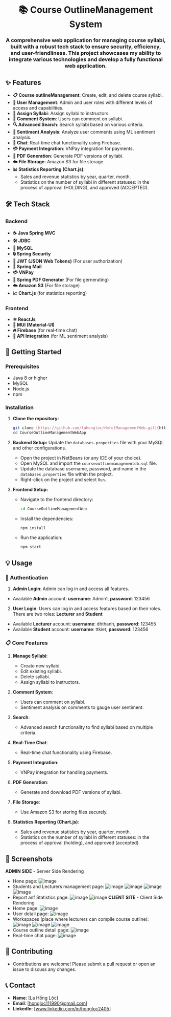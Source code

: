<h1 align="center">📚 Course OutlineManagement System</h1>

<h3 align="center">A comprehensive web application for managing course syllabi, built with a robust tech stack to ensure security, efficiency, and user-friendliness. This project showcases my ability to integrate various technologies and develop a fully functional web application.</h3>

## ✨ Features
- **📋 Course outlineManagement**: Create, edit, and delete course syllabi.
- **👥 User Management**: Admin and user roles with different levels of access and capabilities.
- **📝 Assign Syllabi**: Assign syllabi to instructors.
- **💬 Comment System**: Users can comment on syllabi.
- **🔍 Advanced Search**: Search syllabi based on various criteria.
- **🧠 Sentiment Analysis**: Analyze user comments using ML sentiment analysis.
- **💬 Chat**: Real-time chat functionality using Firebase.
- **💳 Payment Integration**: VNPay integration for payments.
- **📄 PDF Generation**: Generate PDF versions of syllabi.
- **☁️ File Storage**: Amazon S3 for file storage.
- **📊 Statistics Reporting (Chart.js)**:
  - Sales and revenue statistics by year, quarter, month.
  - Statistics on the number of syllabi in different statuses: in the process of approval (HOLDING), and approved (ACCEPTED).

## 🛠 Tech Stack

### Backend
- **☕️ Java Spring MVC**
- **🛠 JDBC**
- **🐬 MySQL**
- **🔒 Spring Security**
- **🔑 JWT (JSON Web Tokens)** (For user authorization)
- **📧 Spring Mail**
- **💳 VNPay**
- **📄 Spring PDF Generator** (For file gernerating)
- **☁️ Amazon S3** (For file storage)
- **📈 Chart.js** (for statistics reporting)

### Frontend
- **⚛️ ReactJs**
- **🎨 MUI (Material-UI)**
- **🔥 Firebase** (for real-time chat)
- **🔗 API Integration** (for ML sentiment analysis)

## 🚀 Getting Started

### Prerequisites
- Java 8 or higher
- MySQL
- Node.js
- npm

### Installation

1. **Clone the repository:**
    ```sh
    git clone [https://github.com/lahongloc/HotelManagementWeb.git](https://github.com/lahongloc/CourseOutlineManagementWebApp.git)
    cd CourseOutlineManagementWebApp
    ```

2. **Backend Setup:**
    Update the `databases.properties` file with your MySQL and other configurations.
    - Open the project in NetBeans (or any IDE of your choice).
    - Open MySQL and import the `courseoutlinemanagementdb.sql` file.
    - Update the database username, password, and name in the `databases.properties` file within the project.
    - Right-click on the project and select `Run`.

3. **Frontend Setup:**
    - Navigate to the frontend directory:
      ```sh
      cd CourseOutlineManagementWeb
      ```
    - Install the dependencies:
      ```sh
      npm install
      ```
    - Run the application:
      ```sh
      npm start
      ```

## 💡 Usage

### 🔐 Authentication
1. **Admin Login**: Admin can log in and access all features.
- Available **Admin** account: **username**: Admin1, **password**: 123456
2. **User Login**: Users can log in and access features based on their roles. There are two roles: **Lecturer** and **Student**
- Available **Lecturer** account: **username**: dhthanh, **password**: 123455
- Available **Student** account: **username**: ttkiet, **password**: 123456
  

### 📋 Core Features
1. **Manage Syllabi**:
    - Create new syllabi.
    - Edit existing syllabi.
    - Delete syllabi.
    - Assign syllabi to instructors.

2. **Comment System**:
    - Users can comment on syllabi.
    - Sentiment analysis on comments to gauge user sentiment.

3. **Search**:
    - Advanced search functionality to find syllabi based on multiple criteria.

4. **Real-Time Chat**:
    - Real-time chat functionality using Firebase.

5. **Payment Integration**:
    - VNPay integration for handling payments.

6. **PDF Generation**:
    - Generate and download PDF versions of syllabi.

7. **File Storage**:
    - Use Amazon S3 for storing files securely.
8. **Statistics Reporting (Chart.js)**:
    - Sales and revenue statistics by year, quarter, month.
    - Statistics on the number of syllabi in different statuses: in the process of approval (holding), and approved (accepted).

## 📸 Screenshots
**ADMIN SIDE** - Server Side Rendering
- Hone page: ![image](https://github.com/lahongloc/CourseOutlineManagementWebApp/assets/109413731/08377572-691b-4947-865b-26c9d9eac292)
- Students and Lecturers management page:
  ![image](https://github.com/lahongloc/CourseOutlineManagementWebApp/assets/109413731/1d3ecb22-18ab-49f1-ac85-fe973e845cda)
  ![image](https://github.com/lahongloc/CourseOutlineManagementWebApp/assets/109413731/bd459ce5-458d-4aa6-ad13-fe3379425c37)
  ![image](https://github.com/lahongloc/CourseOutlineManagementWebApp/assets/109413731/5ea81470-5809-4d61-874b-d7a9ea68091c)
  ![image](https://github.com/lahongloc/CourseOutlineManagementWebApp/assets/109413731/ebe6e329-eb24-42c5-8913-da197409267b)
- Report anf Statistics page:
  ![image](https://github.com/lahongloc/CourseOutlineManagementWebApp/assets/109413731/4abf5de6-6e03-4d6b-aced-630afbfb3490)
  ![image](https://github.com/lahongloc/CourseOutlineManagementWebApp/assets/109413731/fffb3e8f-9db3-459f-9220-283e50fc9d1b)
**CLIENT SITE** - Client Side Rendering
- Home page: ![image](https://github.com/lahongloc/CourseOutlineManagementWebApp/assets/109413731/f9b372a0-4be4-46c1-88c8-5d18e566f6d7)
- User detail page: ![image](https://github.com/lahongloc/CourseOutlineManagementWebApp/assets/109413731/5ff41055-7204-4c18-9e28-bed266a3000d)
- Workspaces (place where lecturers can compile course outline):
  ![image](https://github.com/lahongloc/CourseOutlineManagementWebApp/assets/109413731/a9bf4e36-947c-44d5-a7eb-74de225e7642)
  ![image](https://github.com/lahongloc/CourseOutlineManagementWebApp/assets/109413731/212b071f-427a-45a0-b94d-c707191590af)
  ![image](https://github.com/lahongloc/CourseOutlineManagementWebApp/assets/109413731/0da2a16a-7756-4610-99a2-fa431c14fe1d)
- Course outline detail page: ![image](https://github.com/lahongloc/CourseOutlineManagementWebApp/assets/109413731/2d0cb42f-fb70-48fc-9441-fe450fab1260)
- Real-time chat page: ![image](https://github.com/lahongloc/CourseOutlineManagementWebApp/assets/109413731/0fdf824b-50b4-48a1-b348-6b621784b378)

## 🤝 Contributing
- Contributions are welcome! Please submit a pull request or open an issue to discuss any changes.

## 📞 Contact
- **Name**: [La Hồng Lộc]
- **Email**: [hongloc111990@gmail.com]
- **LinkedIn**: [www.linkedin.com/in/hongloc2405]
